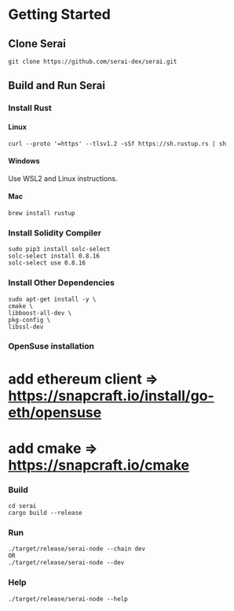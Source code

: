 # Getting Started

## Clone Serai
```
git clone https://github.com/serai-dex/serai.git
```

## Build and Run Serai

### Install Rust

#### Linux
```
curl --proto '=https' --tlsv1.2 -sSf https://sh.rustup.rs | sh
```

#### Windows

Use WSL2 and Linux instructions.


#### Mac

```
brew install rustup
```

### Install Solidity Compiler
```
sudo pip3 install solc-select
solc-select install 0.8.16
solc-select use 0.8.16
```
### Install Other Dependencies
```
sudo apt-get install -y \
cmake \
libboost-all-dev \
pkg-config \
libssl-dev
```
### OpenSuse installation 
# add ethereum client => https://snapcraft.io/install/go-eth/opensuse
# add cmake => https://snapcraft.io/cmake

### Build
```
cd serai
cargo build --release
```

### Run
```
./target/release/serai-node --chain dev
OR
./target/release/serai-node --dev
```

### Help
```
./target/release/serai-node --help
```

